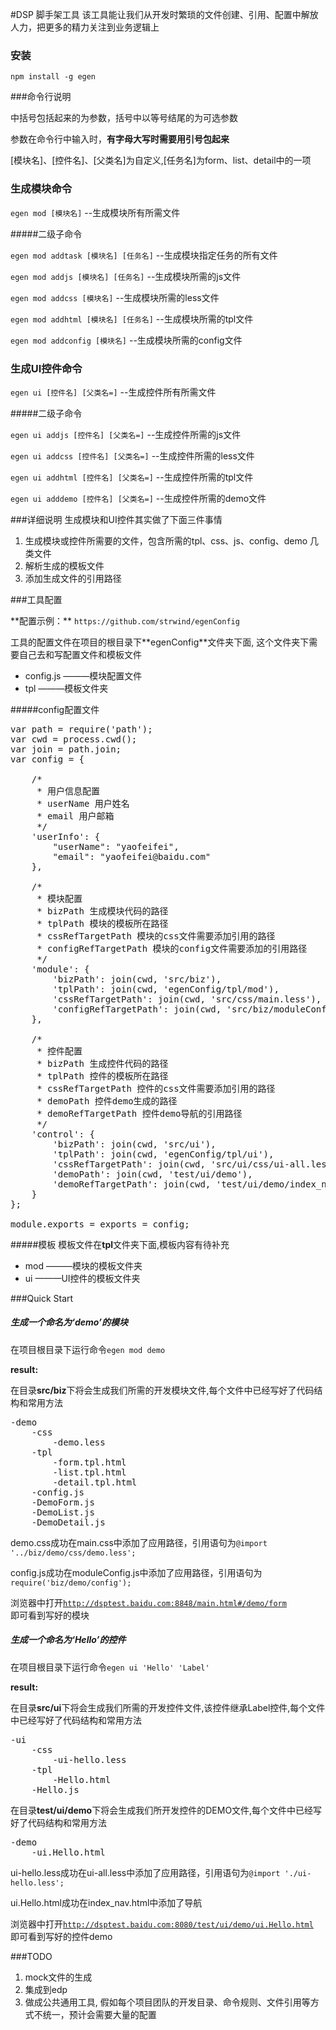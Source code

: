 
#DSP 脚手架工具
该工具能让我们从开发时繁琐的文件创建、引用、配置中解放人力，把更多的精力关注到业务逻辑上

### 安装      
<code>npm install -g egen</code>

###命令行说明
<p>中括号包括起来的为参数，括号中以等号结尾的为可选参数</p>
<p>参数在命令行中输入时，<b>有字母大写时需要用引号包起来</b></p>
<p>[模块名]、[控件名]、[父类名]为自定义,[任务名]为form、list、detail中的一项</p>

### 生成模块命令       
<p><code>egen mod [模块名]</code>    --生成模块所有所需文件</p>

#####二级子命令
<p><code>egen mod addtask [模块名] [任务名]</code>    --生成模块指定任务的所有文件</p>
<p><code>egen mod addjs [模块名] [任务名]</code>    --生成模块所需的js文件</p>
<p><code>egen mod addcss [模块名]</code>    --生成模块所需的less文件</p>
<p><code>egen mod addhtml [模块名] [任务名]</code>    --生成模块所需的tpl文件</p>
<p><code>egen mod addconfig [模块名]</code>    --生成模块所需的config文件</p>


### 生成UI控件命令  
<p><code>egen ui [控件名] [父类名=]</code>    --生成控件所有所需文件</p>

#####二级子命令
<p><code>egen ui addjs [控件名] [父类名=]</code>    --生成控件所需的js文件</p>
<p><code>egen ui addcss [控件名] [父类名=]</code>    --生成控件所需的less文件</p>
<p><code>egen ui addhtml [控件名] [父类名=]</code>    --生成控件所需的tpl文件</p>
<p><code>egen ui adddemo [控件名] [父类名=]</code>    --生成控件所需的demo文件</p>


###详细说明
生成模块和UI控件其实做了下面三件事情
<ol>
    <li>生成模块或控件所需要的文件，包含所需的tpl、css、js、config、demo 几类文件</li>
    <li>解析生成的模板文件</li>
    <li>添加生成文件的引用路径</li>
</ol>

###工具配置
<p>**配置示例：** <code>https://github.com/strwind/egenConfig</code></P>
工具的配置文件在项目的根目录下**egenConfig**文件夹下面, 这个文件夹下需要自己去和写配置文件和模板文件
<ul>
    <li>config.js  ———模块配置文件</li>
    <li>tpl   ———模板文件夹</li>
</ul>

#####config配置文件
<pre>
var path = require('path');
var cwd = process.cwd();
var join = path.join;
var config = {
    
    /*
     * 用户信息配置
     * userName 用户姓名
     * email 用户邮箱
     */
    'userInfo': {
        "userName": "yaofeifei",
        "email": "yaofeifei@baidu.com"
    },
    
    /*
     * 模块配置
     * bizPath 生成模块代码的路径
     * tplPath 模块的模板所在路径
     * cssRefTargetPath 模块的css文件需要添加引用的路径
     * configRefTargetPath 模块的config文件需要添加的引用路径
     */
    'module': {
        'bizPath': join(cwd, 'src/biz'),
        'tplPath': join(cwd, 'egenConfig/tpl/mod'),
        'cssRefTargetPath': join(cwd, 'src/css/main.less'),
        'configRefTargetPath': join(cwd, 'src/biz/moduleConfig.js')
    },
    
    /*
     * 控件配置
     * bizPath 生成控件代码的路径
     * tplPath 控件的模板所在路径
     * cssRefTargetPath 控件的css文件需要添加引用的路径
     * demoPath 控件demo生成的路径
     * demoRefTargetPath 控件demo导航的引用路径
     */
    'control': {
        'bizPath': join(cwd, 'src/ui'),
        'tplPath': join(cwd, 'egenConfig/tpl/ui'),
        'cssRefTargetPath': join(cwd, 'src/ui/css/ui-all.less'),
        'demoPath': join(cwd, 'test/ui/demo'),
        'demoRefTargetPath': join(cwd, 'test/ui/demo/index_nav.html')
    }
};

module.exports = exports = config;
</pre>

#####模板
模板文件在**tpl**文件夹下面,模板内容有待补充
<ul>
    <li>mod  ———模块的模板文件夹</li>
    <li>ui   ———UI控件的模板文件夹</li>
</ul>

###Quick Start

##### 生成一个命名为‘demo’的模块

在项目根目录下运行命令<code>egen mod demo</code>

**result:**

在目录**src/biz**下将会生成我们所需的开发模块文件,每个文件中已经写好了代码结构和常用方法
<pre>
-demo
    -css
        -demo.less
    -tpl
        -form.tpl.html
        -list.tpl.html
        -detail.tpl.html
    -config.js
    -DemoForm.js
    -DemoList.js
    -DemoDetail.js
</pre>

<p>demo.css成功在main.css中添加了应用路径，引用语句为<code>@import '../biz/demo/css/demo.less';</code></p>
<p>config.js成功在moduleConfig.js中添加了应用路径，引用语句为<code>require('biz/demo/config');</code></p>

浏览器中打开<code>http://dsptest.baidu.com:8848/main.html#/demo/form </code>即可看到写好的模块


##### 生成一个命名为‘Hello’的控件

在项目根目录下运行命令<code>egen ui 'Hello' 'Label'</code>

**result:**

在目录**src/ui**下将会生成我们所需的开发控件文件,该控件继承Label控件,每个文件中已经写好了代码结构和常用方法
<pre>
-ui
    -css
        -ui-hello.less
    -tpl
        -Hello.html
    -Hello.js
</pre>

在目录**test/ui/demo**下将会生成我们所开发控件的DEMO文件,每个文件中已经写好了代码结构和常用方法
<pre>
-demo
    -ui.Hello.html
</pre>


<p>ui-hello.less成功在ui-all.less中添加了应用路径，引用语句为<code>@import './ui-hello.less';</code></p>
<p>ui.Hello.html成功在index_nav.html中添加了导航

浏览器中打开<code>http://dsptest.baidu.com:8080/test/ui/demo/ui.Hello.html </code>即可看到写好的控件demo


###TODO
<ol>
    <li>mock文件的生成</li>
    <li>集成到edp</li>
    <li>做成公共通用工具, 假如每个项目团队的开发目录、命令规则、文件引用等方式不统一，预计会需要大量的配置</li>
</ol>

